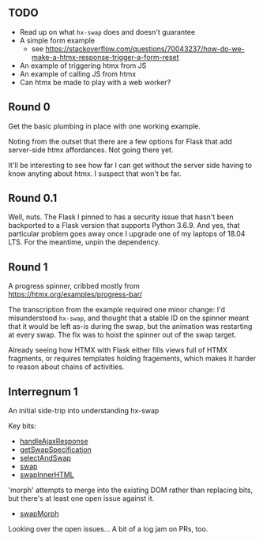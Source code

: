 ## TODO

  * Read up on what `hx-swap` does and doesn't guarantee
  * A simple form example
    - see https://stackoverflow.com/questions/70043237/how-do-we-make-a-htmx-response-trigger-a-form-reset
  * An example of triggering htmx from JS
  * An example of calling JS from htmx
  * Can htmx be made to play with a web worker?

## Round 0

Get the basic plumbing in place with one working example.

Noting from the outset that there are a few options for Flask
that add server-side htmx affordances. Not going there yet.

It'll be interesting to see how far I can get without the
server side having to know anyting about htmx. I suspect
that won't be far.

## Round 0.1

Well, nuts. The Flask I pinned to has a security issue that
hasn't been backported to a Flask version that supports Python 3.6.9.
And yes, that particular problem goes away once I upgrade one of my laptops of 18.04 LTS.
For the meantime, unpin the dependency.

## Round 1

A progress spinner, cribbed mostly from https://htmx.org/examples/progress-bar/

The transcription from the example required one minor change:
I'd misunderstood `hx-swap`, and thought that a stable ID on the spinner
meant that it would be left as-is during the swap, but the animation was
restarting at every swap. The fix was to hoist the spinner out
of the swap target.

Already seeing how HTMX with Flask either fills views full of HTMX fragments,
or requires templates holding fragements, which makes it harder to
reason about chains of activities.

## Interregnum 1

An initial side-trip into understanding hx-swap

Key bits:

  * [handleAjaxResponse](https://github.com/bigskysoftware/htmx/blob/htmx-2.0/src/htmx.js#L2983)
  * [getSwapSpecification](https://github.com/bigskysoftware/htmx/blob/htmx-2.0/src/htmx.js#L2307)
  * [selectAndSwap](https://github.com/bigskysoftware/htmx/blob/htmx-2.0/src/htmx.js#L1080)
  * [swap](https://github.com/bigskysoftware/htmx/blob/htmx-2.0/src/htmx.js#L1006)
  * [swapInnerHTML](https://github.com/bigskysoftware/htmx/blob/htmx-2.0/src/htmx.js#L972)

'morph' attempts to merge into the existing DOM rather than replacing bits,
but there's at least one open issue against it.

  * [swapMorph](https://github.com/bigskysoftware/htmx/blob/htmx-2.0/src/htmx.js#L985)

Looking over the open issues... A bit of a log jam on PRs, too.

